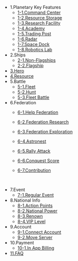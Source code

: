 * 1.Planetary Key Features
  - [1-1.Command Center](eng/101commandcenter.md)
  - [1-2.Resource Storage](eng/102resourcestorage.md)
  - [1-3.Research Facility](eng/103research.md)
  - [1-4.Academy](eng/104academy.md)
  - [1-5.Trading Post](eng/105tradingpost.md)
  - [1-6.Radar](eng/106radar.md)
  - [1-7.Space Dock](eng/107spacedock.md)
  - [1-8.Robotics Lab](eng/108roboticslab.md)
* 2.Ships
  - [2-1.Non-Flagships](eng/201normalship.md)
  - [2-2.Flagship](eng/202flagship.md)
* [3.Hero](eng/300hero.md)
* [4.Resource](eng/400resource.md)
* 5.Battle
  - [5-1.Fleet](eng/501fleetset.md)
  - [5-2.Hunt](eng/502hunt.md)
  - [5-3.Fleet Battle](eng/503fleetbattle.md)
* 6.Federation
  - [6-1.Help Federation](eng/601fedhelp.md)
  - [6-2.Federation Research](eng/602fedresearch.md)
  - [6-3.Federation Exploration](eng/603fedexploration.md)
  - [6-4.Astronest](eng/604fedastronest.md)
  - [6-5.Rally Attack](eng/605fedrallyattack.md)
  - [6-6.Conquest Score](eng/606fedconquestscore.md)
  - [6-7.Contribution](eng/607fedcontribution.md)

    ​
* 7.Event
  - [7-1.Regular Event](eng/701regularevent.md)
* 8.National Info
  - [8-1.Action Points](eng/801actionpoint.md)
  - [8-2.National Power](eng/802nationalpower.md)
  - [8-3.Renown](eng/803fame.md)
  - [8-4.VIP Level](eng/804viplevel.md)
* 9.Account
  - [9-1.Connect Account](eng/901connectaccount.md)
  - [9-2.Move Server](eng/902moveserver.md)
* 10.Payment
  - [10-1.In App Billing](eng/1001Inappbilling.md)
* [11.FAQ](eng/1100faq.md)

